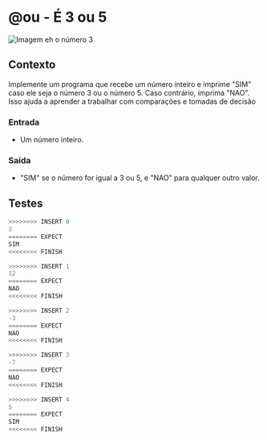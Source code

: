 # @ou - É 3 ou 5

![Imagem eh o número 3](cover.jpg)

## Contexto

Implemente um programa que recebe um número inteiro e imprime "SIM" caso ele seja o número 3 ou o número 5. Caso contrário, imprima "NAO". Isso ajuda a aprender a trabalhar com comparações e tomadas de decisão

### Entrada

- Um número inteiro.

### Saída

- "SIM" se o número for igual a 3 ou 5, e "NAO" para qualquer outro valor.

## Testes

```py
>>>>>>>> INSERT 0
3
======== EXPECT
SIM
<<<<<<<< FINISH
```

```py
>>>>>>>> INSERT 1
12
======== EXPECT
NAO
<<<<<<<< FINISH
```

```py
>>>>>>>> INSERT 2
-3
======== EXPECT
NAO
<<<<<<<< FINISH
```

```py
>>>>>>>> INSERT 3
-7
======== EXPECT
NAO
<<<<<<<< FINISH
```

```py
>>>>>>>> INSERT 4
5
======== EXPECT
SIM
<<<<<<<< FINISH
```
